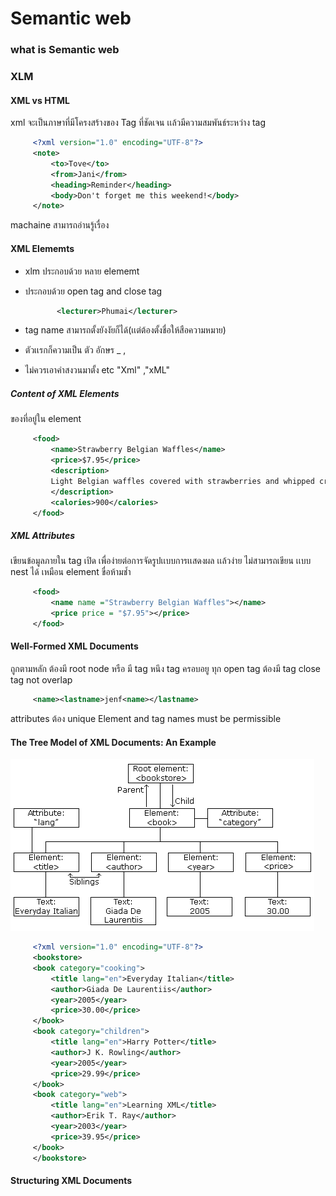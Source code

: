 # Semantic web

### what is Semantic web 

### XLM 

#### XML vs HTML
   xml จะเป็นภาษาที่มีโครงสร้างของ Tag ที่ชัดเจน เเล้วมีความสมพันธ์ระหว่าง  tag

   ``` xml
        <?xml version="1.0" encoding="UTF-8"?>
        <note>
            <to>Tove</to>
            <from>Jani</from>
            <heading>Reminder</heading>
            <body>Don't forget me this weekend!</body>
        </note>
   ```
   machaine สามารถอ่านรู้เรื่อง

#### XML Elememts
   - xlm ประกอบด้วย หลาย elememt
   - ประกอบด้วย open tag  and close tag

     ``` xml
            <lecturer>Phumai</lecturer> 
     ``` 
   - tag name สามารถตั้งยังงัยก็ได้(เเต่ต้องตั้งชื่อให้สือความหมาย)
   - ตัวเเรกก็ความเป็น ตัว อักษร _ ,
   - ไม่ควรเอาคำสงวนมาตั้ง etc "Xml" ,"xML"
##### Content of XML Elements
   ของที่อยู่ใน element 

   ``` xml
        <food>
            <name>Strawberry Belgian Waffles</name>
            <price>$7.95</price>
            <description>
            Light Belgian waffles covered with strawberries and whipped cream
            </description>
            <calories>900</calories>
        </food>
   ```
##### XML Attributes
   เขียนข้อมูลภายใน tag เปิด เพื่อง่ายต่อการจัดรูปเเบบการเเสดงผล เเล้วง่าย
   ไม่สามารถเขียน เเบบ nest ได้ เหมือน element ขื่อห้ามช้ำ
   ``` xml
        <food>
            <name name ="Strawberry Belgian Waffles"></name>
            <price price = "$7.95"></price>
        </food>
   ```
#### Well-Formed XML Documents
   ถูกตามหลัก
   ต้องมี root node หรือ มี tag หนึง tag ครอบอยู
   ทุก open tag ต้องมี tag close
   tag not overlap

   ``` xml
        <name><lastname>jenf<name></lastname>
   ```
   attributes ต้อง unique
   Element and tag names must be permissible

#### The Tree Model of XML Documents: An Example
   ![nodetree](img/nodetree.gif) 
   
   ``` xml
        <?xml version="1.0" encoding="UTF-8"?>
        <bookstore>
        <book category="cooking">
            <title lang="en">Everyday Italian</title>
            <author>Giada De Laurentiis</author>
            <year>2005</year>
            <price>30.00</price>
        </book>
        <book category="children">
            <title lang="en">Harry Potter</title>
            <author>J K. Rowling</author>
            <year>2005</year>
            <price>29.99</price>
        </book>
        <book category="web">
            <title lang="en">Learning XML</title>
            <author>Erik T. Ray</author>
            <year>2003</year>
            <price>39.95</price>
        </book>
        </bookstore>
   ```

#### Structuring XML Documents 
